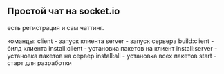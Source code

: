 ## Простой чат на socket.io

есть регистрация и сам чаттинг.

команды: 
client - запуск клиента
server - запуск сервера
build:client - билд клиента
install:client - установка пакетов на клиент
install:server - установка пакетов на сервер
install:all - установка всех пакетов
start - старт для разработки
